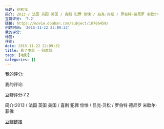 ```yaml
---
标题: 别惹我
简介: 2013 / 法国 英国 美国 / 喜剧 犯罪 惊悚 / 吕克·贝松 / 罗伯特·德尼罗 米歇尔·菲佛
豆瓣评分: '7.2'
链接: https://movie.douban.com/subject/10766459/
创建时间: '2015-11-22 22:09:32'
我的评分:
标签:
评论:
date: 2015-11-22 22:09:32
title: 看了电影 - 别惹我
tags: [电影]
categories: []
---
```


我的评分:

我的评论:

豆瓣评分:7.2

简介:2013 / 法国 英国 美国 / 喜剧 犯罪 惊悚 / 吕克·贝松 / 罗伯特·德尼罗 米歇尔·菲佛

[豆瓣链接](https://movie.douban.com/subject/10766459/)

